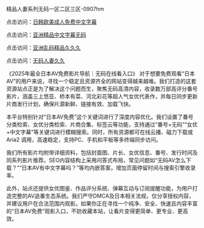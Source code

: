 精品人妻系列无码一区二区三区-0907hm

点击访问：<a href="https://heiliaozj3tjd.pages.dev">日韩欧美成人免费中文字幕</a>

点击访问：<a href="https://heiliaowzu4ur.pages.dev">亚洲精品中文字幕无码</a>

点击访问：<a href="https://heiliaoxqkkct.pages.dev">亚洲乱码精品久久久</a>

点击访问：<a href="https://heiliaoow5kzm.pages.dev">无码人妻久久</a>



《2025年最全日本AV免费影片导航｜无码在线看入口》
对于想要免费观看“日本AV”的用户来说，寻找一个稳定且资源齐全的网站变得越来越难。我们打造的这套资源站点正是为了解决这个问题而生，聚焦无码高清内容，收录数万部高评分番号影片，涵盖三上悠亚、桥本有菜、河北彩花等超人气女优代表作，并每日同步更新片商发行计划，确保片源新鲜、链接有效、加载飞快。

本平台特别针对“日本AV免费”这个关键词进行了深度内容优化。我们设置了番号分类检索、女优分类检索、片商合集、标签云等功能，支持通过“番号+无码”“女优+中文字幕”等关键词进行模糊搜索。同时，所有资源都可在线云播、磁力下载或 Aria2 调用，高速稳定，支持PC、手机和平板等多终端同步访问。

我们所有影片均附带详细资料，包括封面图、片长、女优信息、番号、发行时间及同系列影片推荐。SEO内容结构上采用问答式布局，常见问题如“无码AV怎么下载？”“日本AV有中文字幕吗？”等均内嵌答案，增加页面停留时间与搜索引擎收录率。

此外，站点还提供女优图鉴、作品评分系统、弹幕互动与订阅提醒功能，为用户打造完整的AV追番生态系统。我们严守DMCA及日本相关法规，仅分享授权内容，并建议用户在合法范围内观影。如果你正在寻找一个纯净、安全、快速且内容丰富的“日本AV免费”观影入口，不妨收藏本站，让看片变得更简单、更专业、更高效。



<span style="display:none;">[Canonical link](https://github.com/aa85402/54010 ）</span>
